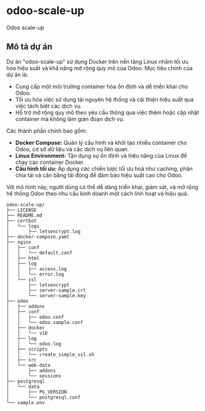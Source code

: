 # odoo-scale-up

Odoo scale-up

## Mô tả dự án

Dự án "odoo-scale-up" sử dụng Docker trên nền tảng Linux nhằm tối ưu hóa hiệu suất và khả năng mở rộng quy mô của Odoo. Mục tiêu chính của dự án là:

- Cung cấp một môi trường container hóa ổn định và dễ triển khai cho Odoo.
- Tối ưu hóa việc sử dụng tài nguyên hệ thống và cải thiện hiệu suất qua việc tách biệt các dịch vụ.
- Hỗ trợ mở rộng quy mô theo yêu cầu thông qua việc thêm hoặc cập nhật container mà không làm gián đoạn dịch vụ.

Các thành phần chính bao gồm:

- **Docker Compose:** Quản lý cấu hình và khởi tạo nhiều container cho Odoo, cơ sở dữ liệu và các dịch vụ liên quan.
- **Linux Environment:** Tận dụng sự ổn định và hiệu năng của Linux để chạy các container Docker.
- **Cấu hình tối ưu:** Áp dụng các chiến lược tối ưu hoá như caching, phân chia tải và cân bằng tải động để đảm bảo hiệu suất cao cho Odoo.

Với mô hình này, người dùng có thể dễ dàng triển khai, giám sát, và mở rộng hệ thống Odoo theo nhu cầu kinh doanh một cách linh hoạt và hiệu quả.

```
odoo-scale-up/
├── LICENSE
├── README.md
├── certbot
│   └── logs
│       ├── letsencrypt.log
├── docker-compose.yaml
├── nginx
│   ├── conf
│   │   └── default.conf
│   ├── html
│   ├── log
│   │   ├── access.log
│   │   └── error.log
│   └── ssl
│       ├── letsencrypt
│       ├── server-sample.crt
│       └── server-sample.key
├── odoo
│   ├── addons
│   ├── conf
│   │   ├── odoo.conf
│   │   └── odoo.sample.conf
│   ├── docker
│   │   └── v18
│   ├── log
│   │   └── odoo.log
│   ├── scripts
│   │   └── create_simple_ssl.sh
│   ├── src
│   └── web-data
│       ├── addons
│       └── sessions
├── postgresql
│   └── data
│       ├── PG_VERSION
│       └── postgresql.conf
└── sample.env
```
